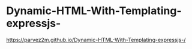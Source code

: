 # Dynamic-HTML-With-Templating-expressjs-
https://parvez2m.github.io/Dynamic-HTML-With-Templating-expressjs-/
